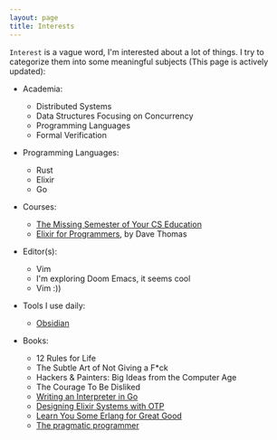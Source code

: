 ```yaml
---
layout: page
title: Interests
---
```


`Interest` is a vague word, I'm interested about a lot of things. I try to categorize them into some
meaningful subjects (This page is actively updated):

- Academia:
	- Distributed Systems
	- Data Structures Focusing on Concurrency
	- Programming Languages
	- Formal Verification
	


-  Programming Languages:
	- Rust
	- Elixir
	- Go



-  Courses:
	- [The Missing Semester of Your CS Education](https://missing.csail.mit.edu)
	- [Elixir for Programmers](https://codestool.coding-gnome.com/courses/elixir-for-programmers), by Dave Thomas



- Editor(s):
	- Vim
	- I'm exploring Doom Emacs, it seems cool
	- Vim :))



- Tools I use daily:
  - [Obsidian](https://obsidian.md)



- Books:
	- 12 Rules for Life
	- The Subtle Art of Not Giving a F\*ck
	- Hackers & Painters: Big Ideas from the Computer Age
	- The Courage To Be Disliked
	- [Writing an Interpreter in Go](https://interpreterbook.com)
	- [Designing Elixir Systems with OTP](https://pragprog.com/titles/jgotp/designing-elixir-systems-with-otp/)
	- [Learn You Some Erlang for Great Good](https://learnyousomeerlang.com)
	- [The pragmatic programmer](https://pragprog.com/titles/tpp20/the-pragmatic-programmer-20th-anniversary-edition/)
